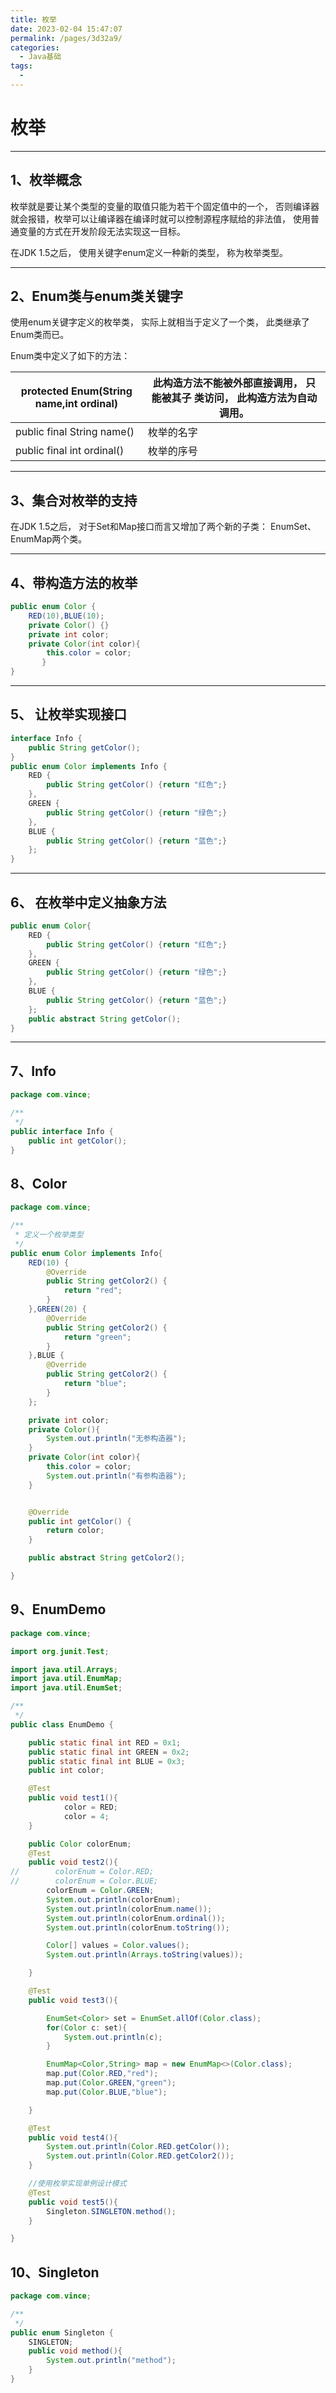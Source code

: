```yaml
---
title: 枚举
date: 2023-02-04 15:47:07
permalink: /pages/3d32a9/
categories:
  - Java基础
tags:
  - 
---
```

# 枚举

***

## 1、枚举概念

枚举就是要让某个类型的变量的取值只能为若干个固定值中的一个， 否则编译器就会报错，枚举可以让编译器在编译时就可以控制源程序赋给的非法值， 使用普通变量的方式在开发阶段无法实现这一目标。

在JDK 1.5之后， 使用关键字enum定义一种新的类型， 称为枚举类型。  

***

## 2、Enum类与enum类关键字

使用enum关键字定义的枚举类， 实际上就相当于定义了一个类， 此类继承了Enum类而已。

Enum类中定义了如下的方法：  

| protected Enum(String name,int ordinal) | 此构造方法不能被外部直接调用， 只能被其子 类访问， 此构造方法为自动调用。 |
| --------------------------------------- | ------------------------------------------------------------ |
| public final String name()              | 枚举的名字                                                   |
| public final int ordinal()              | 枚举的序号                                                   |

***

## 3、集合对枚举的支持  

在JDK 1.5之后， 对于Set和Map接口而言又增加了两个新的子类： EnumSet、 EnumMap两个类。  

***

## 4、带构造方法的枚举  

```java
public enum Color {
    RED(10),BLUE(10);
    private Color() {}
    private int color;
    private Color(int color){
        this.color = color;
       }
}
```

***

## 5、 让枚举实现接口  

```java
interface Info {
	public String getColor();
}
public enum Color implements Info {
	RED {
		public String getColor() {return "红色";}
	},
	GREEN {
		public String getColor() {return "绿色";}
	},
	BLUE {
		public String getColor() {return "蓝色";}
	};
}
```

***

## 6、 在枚举中定义抽象方法  

```java
public enum Color{
	RED {
		public String getColor() {return "红色";}
	},
	GREEN {
		public String getColor() {return "绿色";}
	},
	BLUE {
        public String getColor() {return "蓝色";}
	};
	public abstract String getColor();
}
```

***

## 7、Info

```java
package com.vince;

/**
 */
public interface Info {
    public int getColor();
}

```

## 8、Color

```java
package com.vince;

/**
 * 定义一个枚举类型
 */
public enum Color implements Info{
    RED(10) {
        @Override
        public String getColor2() {
            return "red";
        }
    },GREEN(20) {
        @Override
        public String getColor2() {
            return "green";
        }
    },BLUE {
        @Override
        public String getColor2() {
            return "blue";
        }
    };

    private int color;
    private Color(){
        System.out.println("无参构造器");
    }
    private Color(int color){
        this.color = color;
        System.out.println("有参构造器");
    }


    @Override
    public int getColor() {
        return color;
    }

    public abstract String getColor2();

}

```

## 9、EnumDemo

```java
package com.vince;

import org.junit.Test;

import java.util.Arrays;
import java.util.EnumMap;
import java.util.EnumSet;

/**
 */
public class EnumDemo {

    public static final int RED = 0x1;
    public static final int GREEN = 0x2;
    public static final int BLUE = 0x3;
    public int color;

    @Test
    public void test1(){
            color = RED;
            color = 4;
    }

    public Color colorEnum;
    @Test
    public void test2(){
//        colorEnum = Color.RED;
//        colorEnum = Color.BLUE;
        colorEnum = Color.GREEN;
        System.out.println(colorEnum);
        System.out.println(colorEnum.name());
        System.out.println(colorEnum.ordinal());
        System.out.println(colorEnum.toString());

        Color[] values = Color.values();
        System.out.println(Arrays.toString(values));

    }

    @Test
    public void test3(){

        EnumSet<Color> set = EnumSet.allOf(Color.class);
        for(Color c: set){
            System.out.println(c);
        }

        EnumMap<Color,String> map = new EnumMap<>(Color.class);
        map.put(Color.RED,"red");
        map.put(Color.GREEN,"green");
        map.put(Color.BLUE,"blue");

    }

    @Test
    public void test4(){
        System.out.println(Color.RED.getColor());
        System.out.println(Color.RED.getColor2());
    }

    //使用枚举实现单例设计模式
    @Test
    public void test5(){
        Singleton.SINGLETON.method();
    }

}

```

## 10、Singleton

```java
package com.vince;

/**
 */
public enum Singleton {
    SINGLETON;
    public void method(){
        System.out.println("method");
    }
}

```



